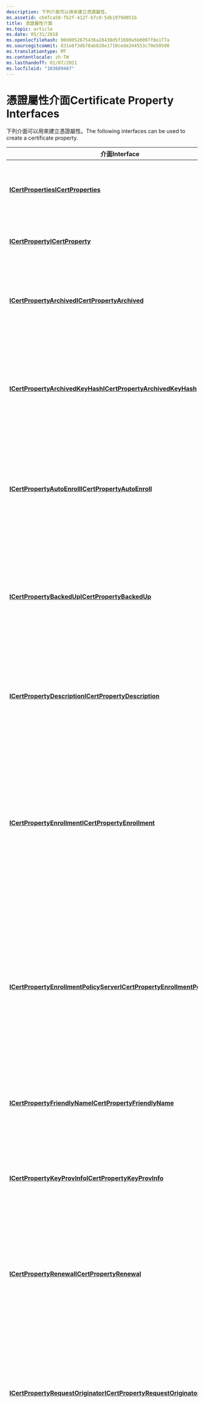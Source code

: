 ```yaml
---
description: 下列介面可以用來建立憑證屬性。
ms.assetid: c64fca58-fb2f-412f-b7c0-5db1979d051b
title: 憑證屬性介面
ms.topic: article
ms.date: 05/31/2018
ms.openlocfilehash: 00d0052675436a28438d5f1600a5b0097f8e177a
ms.sourcegitcommit: 831e8f3db78ab820e1710cede244553c70e50500
ms.translationtype: MT
ms.contentlocale: zh-TW
ms.lasthandoff: 01/07/2021
ms.locfileid: "103689467"
---
```

# <a name="certificate-property-interfaces"></a><span data-ttu-id="e817e-103">憑證屬性介面</span><span class="sxs-lookup"><span data-stu-id="e817e-103">Certificate Property Interfaces</span></span>

<span data-ttu-id="e817e-104">下列介面可以用來建立憑證屬性。</span><span class="sxs-lookup"><span data-stu-id="e817e-104">The following interfaces can be used to create a certificate property.</span></span>



| <span data-ttu-id="e817e-105">介面</span><span class="sxs-lookup"><span data-stu-id="e817e-105">Interface</span></span>                                                                          | <span data-ttu-id="e817e-106">描述</span><span class="sxs-lookup"><span data-stu-id="e817e-106">Description</span></span>                                                                                                                                                                                                                                               |
|------------------------------------------------------------------------------------|-----------------------------------------------------------------------------------------------------------------------------------------------------------------------------------------------------------------------------------------------------------|
| [<span data-ttu-id="e817e-107">**ICertProperties**</span><span class="sxs-lookup"><span data-stu-id="e817e-107">**ICertProperties**</span></span>](/windows/desktop/api/CertEnroll/nn-certenroll-icertproperties)                                         | <span data-ttu-id="e817e-108">管理 [**ICertProperty**](/windows/desktop/api/CertEnroll/nn-certenroll-icertproperty) 物件的集合。</span><span class="sxs-lookup"><span data-stu-id="e817e-108">Manage a collection of [**ICertProperty**](/windows/desktop/api/CertEnroll/nn-certenroll-icertproperty) objects.</span></span>                                                                                                                                                                                    |
| [<span data-ttu-id="e817e-109">**ICertProperty**</span><span class="sxs-lookup"><span data-stu-id="e817e-109">**ICertProperty**</span></span>](/windows/desktop/api/CertEnroll/nn-certenroll-icertproperty)                                             | <span data-ttu-id="e817e-110">將外部屬性與憑證產生關聯。</span><span class="sxs-lookup"><span data-stu-id="e817e-110">Associates an external property with a certificate.</span></span>                                                                                                                                                                                                       |
| [<span data-ttu-id="e817e-111">**ICertPropertyArchived**</span><span class="sxs-lookup"><span data-stu-id="e817e-111">**ICertPropertyArchived**</span></span>](/windows/desktop/api/CertEnroll/nn-certenroll-icertpropertyarchived)                             | <span data-ttu-id="e817e-112">表示憑證屬性，識別憑證是否已封存。</span><span class="sxs-lookup"><span data-stu-id="e817e-112">Represents a certificate property that identifies whether a certificate has been archived.</span></span>                                                                                                                                                                |
| [<span data-ttu-id="e817e-113">**ICertPropertyArchivedKeyHash**</span><span class="sxs-lookup"><span data-stu-id="e817e-113">**ICertPropertyArchivedKeyHash**</span></span>](/windows/desktop/api/CertEnroll/nn-certenroll-icertpropertyarchivedkeyhash)               | <span data-ttu-id="e817e-114">代表提交給憑證授權單位單位以進行封存之加密私密金鑰的 SHA-1 雜湊。</span><span class="sxs-lookup"><span data-stu-id="e817e-114">Represents a SHA-1 hash of an encrypted private key submitted to a certification authority for archival.</span></span>                                                                                                                                                  |
| [<span data-ttu-id="e817e-115">**ICertPropertyAutoEnroll**</span><span class="sxs-lookup"><span data-stu-id="e817e-115">**ICertPropertyAutoEnroll**</span></span>](/windows/desktop/api/CertEnroll/nn-certenroll-icertpropertyautoenroll)                         | <span data-ttu-id="e817e-116">代表憑證屬性，識別已設定為啟用憑證自動註冊的範本。</span><span class="sxs-lookup"><span data-stu-id="e817e-116">Represents a certificate property that identifies a template that has been configured to enable autoenrollment of the certificate.</span></span>                                                                                                                        |
| [<span data-ttu-id="e817e-117">**ICertPropertyBackedUp**</span><span class="sxs-lookup"><span data-stu-id="e817e-117">**ICertPropertyBackedUp**</span></span>](/windows/desktop/api/CertEnroll/nn-certenroll-icertpropertybackedup)                             | <span data-ttu-id="e817e-118">代表憑證屬性，識別憑證是否已備份，如果是，則為儲存的日期和時間。</span><span class="sxs-lookup"><span data-stu-id="e817e-118">Represents a certificate property that identifies whether a certificate has been backed up and, if so, the date and time that it was saved.</span></span>                                                                                                               |
| [<span data-ttu-id="e817e-119">**ICertPropertyDescription**</span><span class="sxs-lookup"><span data-stu-id="e817e-119">**ICertPropertyDescription**</span></span>](/windows/desktop/api/CertEnroll/nn-certenroll-icertpropertydescription)                       | <span data-ttu-id="e817e-120">可讓您指定和取出包含憑證描述性資訊的字串。</span><span class="sxs-lookup"><span data-stu-id="e817e-120">Enables you to specify and retrieve a string that contains descriptive information for a certificate.</span></span>                                                                                                                                                     |
| [<span data-ttu-id="e817e-121">**ICertPropertyEnrollment**</span><span class="sxs-lookup"><span data-stu-id="e817e-121">**ICertPropertyEnrollment**</span></span>](/windows/desktop/api/CertEnroll/nn-certenroll-icertpropertyenrollment)                         | <span data-ttu-id="e817e-122">表示憑證屬性，此屬性包含用戶端在 [**IX509Enrollment**](/windows/desktop/api/CertEnroll/nn-certenroll-ix509enrollment)介面上呼叫 [**註冊**](/windows/desktop/api/CertEnroll/nf-certenroll-ix509enrollment-enroll)方法時所建立的憑證和憑證授權單位單位資訊。</span><span class="sxs-lookup"><span data-stu-id="e817e-122">Represents a certificate property that contains certificate and certification authority information created when the client calls the [**Enroll**](/windows/desktop/api/CertEnroll/nf-certenroll-ix509enrollment-enroll) method on the [**IX509Enrollment**](/windows/desktop/api/CertEnroll/nn-certenroll-ix509enrollment) interface.</span></span> |
| [<span data-ttu-id="e817e-123">**ICertPropertyEnrollmentPolicyServer**</span><span class="sxs-lookup"><span data-stu-id="e817e-123">**ICertPropertyEnrollmentPolicyServer**</span></span>](/windows/desktop/api/Certenroll/nn-certenroll-icertpropertyenrollmentpolicyserver) | <span data-ttu-id="e817e-124">代表外部憑證屬性，其中包含 (CEP) server 的憑證註冊原則相關資訊，以及 (CES) 的憑證註冊伺服器。</span><span class="sxs-lookup"><span data-stu-id="e817e-124">Represents an external certificate property that contains information about a certificate enrollment policy (CEP) server and a certificate enrollment server (CES).</span></span>                                                                                       |
| [<span data-ttu-id="e817e-125">**ICertPropertyFriendlyName**</span><span class="sxs-lookup"><span data-stu-id="e817e-125">**ICertPropertyFriendlyName**</span></span>](/windows/desktop/api/CertEnroll/nn-certenroll-icertpropertyfriendlyname)                     | <span data-ttu-id="e817e-126">可讓您指定和取出包含憑證顯示名稱的字串。</span><span class="sxs-lookup"><span data-stu-id="e817e-126">Enables you to specify and retrieve a string that contains the display name of a certificate.</span></span>                                                                                                                                                             |
| [<span data-ttu-id="e817e-127">**ICertPropertyKeyProvInfo**</span><span class="sxs-lookup"><span data-stu-id="e817e-127">**ICertPropertyKeyProvInfo**</span></span>](/windows/desktop/api/CertEnroll/nn-certenroll-icertpropertykeyprovinfo)                       | <span data-ttu-id="e817e-128">表示包含私密金鑰相關資訊的憑證屬性。</span><span class="sxs-lookup"><span data-stu-id="e817e-128">Represents a certificate property that contains information about a private key.</span></span>                                                                                                                                                                          |
| [<span data-ttu-id="e817e-129">**ICertPropertyRenewal**</span><span class="sxs-lookup"><span data-stu-id="e817e-129">**ICertPropertyRenewal**</span></span>](/windows/desktop/api/CertEnroll/nn-certenroll-icertpropertyrenewal)                               | <span data-ttu-id="e817e-130">表示憑證屬性，其中包含更新現有憑證時所建立之新憑證的 SHA-1 雜湊。</span><span class="sxs-lookup"><span data-stu-id="e817e-130">Represents a certificate property that contains a SHA-1 hash of the new certificate created when an existing certificate is renewed.</span></span>                                                                                                                      |
| [<span data-ttu-id="e817e-131">**ICertPropertyRequestOriginator**</span><span class="sxs-lookup"><span data-stu-id="e817e-131">**ICertPropertyRequestOriginator**</span></span>](/windows/desktop/api/CertEnroll/nn-certenroll-icertpropertyrequestoriginator)           | <span data-ttu-id="e817e-132">代表憑證屬性，其中包含建立要求之電腦 (DNS) 名稱的網域命名系統。</span><span class="sxs-lookup"><span data-stu-id="e817e-132">Represents a certificate property that contains the Domain Naming System (DNS) name of the computer on which the request was created.</span></span>                                                                                                                     |
| [<span data-ttu-id="e817e-133">**ICertPropertyRequestOriginator**</span><span class="sxs-lookup"><span data-stu-id="e817e-133">**ICertPropertyRequestOriginator**</span></span>](/windows/desktop/api/CertEnroll/nn-certenroll-icertpropertyrequestoriginator)           | <span data-ttu-id="e817e-134">代表憑證屬性，其中包含建立要求之電腦 (DNS) 名稱的網域命名系統。</span><span class="sxs-lookup"><span data-stu-id="e817e-134">Represents a certificate property that contains the Domain Naming System (DNS) name of the computer on which the request was created.</span></span>                                                                                                                     |



 

## <a name="related-topics"></a><span data-ttu-id="e817e-135">相關主題</span><span class="sxs-lookup"><span data-stu-id="e817e-135">Related topics</span></span>

<dl> <dt>

[<span data-ttu-id="e817e-136">CertEnroll 介面</span><span class="sxs-lookup"><span data-stu-id="e817e-136">CertEnroll Interfaces</span></span>](certenroll-interfaces.md)
</dt> </dl>

 

 



